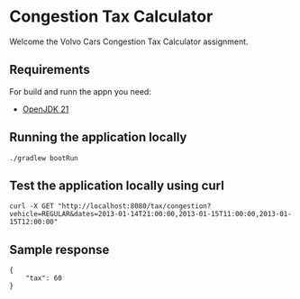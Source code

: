 # Congestion Tax Calculator

Welcome the Volvo Cars Congestion Tax Calculator assignment.

## Requirements

For build and runn the appn you need:

- [OpenJDK 21](https://openjdk.org/projects/jdk/21/)

## Running the application locally

```shell
./gradlew bootRun
```

## Test the application locally using curl

```shell
curl -X GET "http://localhost:8080/tax/congestion?vehicle=REGULAR&dates=2013-01-14T21:00:00,2013-01-15T11:00:00,2013-01-15T12:00:00"
```

## Sample response

```shell
{
    "tax": 60
}
```
